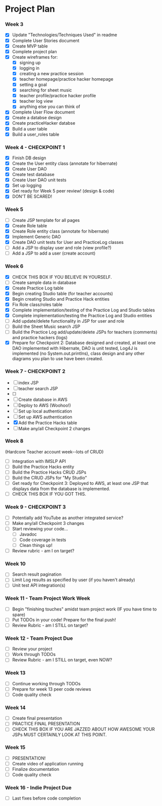# Project Plan 

### Week 3 

- [x] Update "Technologies/Techniques Used" in readme
- [x] Complete User Stories document 
- [x] Create MVP table 
- [x] Complete project plan
- [x] Create wireframes for: 
   - [x] signing up
   - [x] logging in 
   - [x] creating a new practice session
   - [x] teacher homepage/practice hacker homepage 
   - [x] setting a goal 
   - [x] searching for sheet music
   - [x] teacher profile/practice hacker profile
   - [x] teacher log view
   - [x] anything else you can think of 
- [x] Complete User Flow document 
- [x] Create a databse design
- [x] Create practiceHacker databse 
- [x] Build a user table
- [x] Build a user_roles table

### Week 4 - CHECKPOINT 1

- [x] Finish DB design 
- [x] Create the User entity class (annotate for hibernate) 
- [x] Create User DAO 
- [x] Create test database 
- [x] Create User DAO unit tests
- [x] Set up logging
- [x] Get ready for Week 5 peer review! (design & code)
- [x] DON'T BE SCARED! 

### Week 5

- [ ] Create JSP template for all pages 
- [x] Create Role table 
- [x] Create Role entity class (annotate for hibernate)
- [x] Implement Generic DAO
- [x] Create DAO unit tests for User and PracticeLog classes
- [ ] Add a JSP to display user and role (view profile?) 
- [ ] Add a JSP to add a user (create account)

### Week 6

- [x] CHECK THIS BOX IF YOU BELIEVE IN YOURSELF. 
- [ ] Create sample data in database
- [x] Create Practice Log table 
- [x] Begin creating Studio table (for teacher accounts)
- [x] Begin creating Studio and Practice Hack entities 
- [x] Fix Role class/roles table
- [x] Complete implementation/testing of the Practice Log and Studio tables
- [x] Complete implementation/testing the Practice Log and Studio entities
- [ ] Add update/delete functionality in JSP for user and role 
- [ ] Build the Sheet Music search JSP
- [ ] Build the Practice Log add/update/delete JSPs for teachers (comments) and practice hackers (logs)
- [x] Prepare for Checkpoint 2: Database designed and created, at least one DAO implemented with Hibernate, DAO is unit tested, Log4J is implemented (no System.out.printlns), class design and any other diagrams you plan to use have been created.

### Week 7 - CHECKPOINT 2

- [ ] index JSP
- [ ] teacher search JSP
- [ ] 
- [ ] Create database in AWS
- [ ] Deploy to AWS (Woohoo!)
- [ ] Set up local authentication 
- [ ] Set up AWS authentication 
- [x] Add the Practice Hacks table 
- [ ] Make any/all Checkpoint 2 changes 

### Week 8

(Hardcore Teacher account week--lots of CRUD)
- [ ] Integration with IMSLP API
- [ ] Build the Practice Hacks entity 
- [ ] Build the Practice Hacks CRUD JSPs
- [ ] Build the CRUD JSPs for "My Studio"
- [ ] Get ready for Checkpoint 3: Deployed to AWS, at least one JSP that displays data from the database is implemented.
- [ ] CHECK THIS BOX IF YOU GOT THIS.

### Week 9 - CHECKPOINT 3

- [ ] Potentially add YouTube as another integrated service? 
- [ ] Make any/all Checkpoint 3 changes 
- [ ] Start reviewing your code...
   - [ ] Javadoc
   - [ ] Code coverage in tests
   - [ ] Clean things up! 
- [ ] Review rubric - am I on target?

### Week 10

- [ ] Search result pagination 
- [ ] Limit Log results as specified by user (if you haven't already) 
- [ ] Unit test API integration(s)

### Week 11 - Team Project Work Week 

- [ ] Begin "finishing touches" amidst team project work (IF you have time to spare)
- [ ] Put TODOs in your code! Prepare for the final push!
- [ ] Review Rubric - am I STILL on target?

### Week 12 - Team Project Due 

- [ ] Review your project
- [ ] Work through TODOs 
- [ ] Review Rubric - am I STILL on target, even NOW?

### Week 13

- [ ] Continue working through TODOs 
- [ ] Prepare for week 13 peer code reviews
- [ ] Code quality check

### Week 14
 
- [ ] Create final presentation
- [ ] PRACTICE FINAL PRESENTATION
- [ ] CHECK THIS BOX IF YOU ARE JAZZED ABOUT HOW AWESOME YOUR JSPs MUST CERTAINLY LOOK AT THIS POINT.

### Week 15

- [ ] PRESENTATION! 
- [ ] Create video of application running 
- [ ] Finalize documentation 
- [ ] Code quality check

### Week 16 - Indie Project Due

- [ ] Last fixes before code completion
